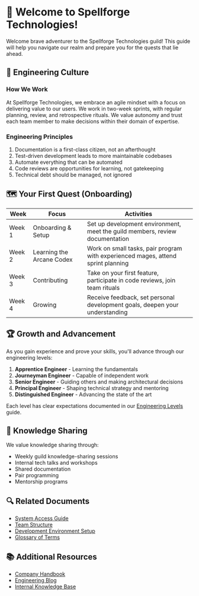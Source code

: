 # 🏰 Welcome to Spellforge Technologies!

Welcome brave adventurer to the Spellforge Technologies guild! This guide will help you navigate our realm and prepare you for the quests that lie ahead.

## 🧙 Engineering Culture

### How We Work
At Spellforge Technologies, we embrace an agile mindset with a focus on delivering value to our users. We work in two-week sprints, with regular planning, review, and retrospective rituals. We value autonomy and trust each team member to make decisions within their domain of expertise.

### Engineering Principles
1. Documentation is a first-class citizen, not an afterthought
2. Test-driven development leads to more maintainable codebases
3. Automate everything that can be automated
4. Code reviews are opportunities for learning, not gatekeeping
5. Technical debt should be managed, not ignored

## 🗺️ Your First Quest (Onboarding)

| Week | Focus | Activities |
|------|-------|------------|
| Week 1 | Onboarding & Setup | Set up development environment, meet the guild members, review documentation |
| Week 2 | Learning the Arcane Codex | Work on small tasks, pair program with experienced mages, attend sprint planning |
| Week 3 | Contributing | Take on your first feature, participate in code reviews, join team rituals |
| Week 4 | Growing | Receive feedback, set personal development goals, deepen your understanding |

## 🏆 Growth and Advancement

As you gain experience and prove your skills, you'll advance through our engineering levels:

1. **Apprentice Engineer** - Learning the fundamentals
2. **Journeyman Engineer** - Capable of independent work
3. **Senior Engineer** - Guiding others and making architectural decisions
4. **Principal Engineer** - Shaping technical strategy and mentoring
5. **Distinguished Engineer** - Advancing the state of the art

Each level has clear expectations documented in our [Engineering Levels](../../02-engineering/02-development/02-engineering-levels.md) guide.

## 🧠 Knowledge Sharing

We value knowledge sharing through:

- Weekly guild knowledge-sharing sessions
- Internal tech talks and workshops
- Shared documentation
- Pair programming
- Mentorship programs

## 🔍 Related Documents

- [System Access Guide](./02-system-access.md)
- [Team Structure](../03-team/01-team-structure.md)
- [Development Environment Setup](../../02-engineering/01-environment/01-setup-guide.md)
- [Glossary of Terms](./03-glossary.md)

## 📚 Additional Resources

- [Company Handbook](https://handbook.spellforge.tech)
- [Engineering Blog](https://engineering.spellforge.tech)
- [Internal Knowledge Base](https://codex.spellforge.tech/internal)
